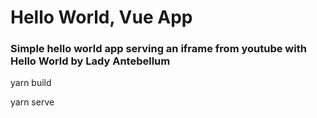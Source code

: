 # Hello World, Vue App

### Simple hello world app serving an iframe from youtube with Hello World by Lady Antebellum 


yarn build

yarn serve


